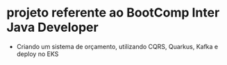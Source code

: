# projeto referente ao BootComp Inter Java Developer
 
 * Criando um sistema de orçamento, utilizando CQRS, Quarkus, Kafka e deploy no EKS
